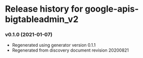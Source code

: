 # Release history for google-apis-bigtableadmin_v2

### v0.1.0 (2021-01-07)

* Regenerated using generator version 0.1.1
* Regenerated from discovery document revision 20200821


